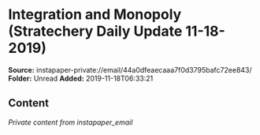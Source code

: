 # Integration and Monopoly (Stratechery Daily Update 11-18-2019)

**Source:** instapaper-private://email/44a0dfeaecaaa7f0d3795bafc72ee843/
**Folder:** Unread
**Added:** 2019-11-18T06:33:21




## Content
*Private content from instapaper_email*
